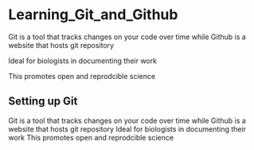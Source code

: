 # Learning_Git_and_Github

Git is a tool that tracks changes on your code over time while Github is a website that hosts git repository

Ideal for biologists in documenting their work

This promotes open and reprodcible science

## Setting up Git


Git is a tool that tracks changes on your code over time while Github is a website that hosts git repository
Ideal for biologists in documenting their work
This promotes open and reprodcible science
